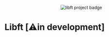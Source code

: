 <p align="center">
<img src="https://github.com/byaliego/42-project-badges/blob/main/badges/libft.png?raw=true" alt="libft project badge" />
</p>

# Libft [⚠️in development]
